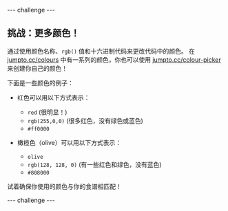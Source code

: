 \--- challenge \---

## 挑战：更多颜色！

通过使用颜色名称、`rgb()` 值和十六进制代码来更改代码中的颜色。 在 <a href="http://jumpto.cc/colours" target="_blank">jumpto.cc/colours</a> 中有一系列的颜色，你也可以使用 <a href="http://jumpto.cc/colour-picker" target="_blank">jumpto.cc/colour-picker</a> 来创建你自己的颜色！

下面是一些颜色的例子：

+ 红色可以用以下方式表示：
    
    + `red` (很明显！)
    + `rgb(255,0,0)` (很多红色，没有绿色或蓝色)
    + `#ff0000`

+ 橄榄色（olive）可以用以下方式表示：
    
    + `olive`
    + `rgb(128, 128, 0)` (有一些红色和绿色，没有蓝色)
    + `#808000`

试着确保你使用的颜色与你的食谱相匹配！

\--- challenge \---